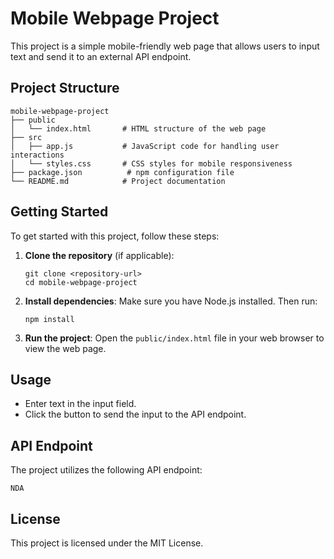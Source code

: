 # Mobile Webpage Project

This project is a simple mobile-friendly web page that allows users to input text and send it to an external API endpoint. 

## Project Structure

```
mobile-webpage-project
├── public
│   └── index.html       # HTML structure of the web page
├── src
│   ├── app.js           # JavaScript code for handling user interactions
│   └── styles.css       # CSS styles for mobile responsiveness
├── package.json          # npm configuration file
└── README.md            # Project documentation
```

## Getting Started

To get started with this project, follow these steps:

1. **Clone the repository** (if applicable):
   ```
   git clone <repository-url>
   cd mobile-webpage-project
   ```

2. **Install dependencies**:
   Make sure you have Node.js installed. Then run:
   ```
   npm install
   ```

3. **Run the project**:
   Open the `public/index.html` file in your web browser to view the web page.

## Usage

- Enter text in the input field.
- Click the button to send the input to the API endpoint.

## API Endpoint

The project utilizes the following API endpoint:
```
NDA
```

## License

This project is licensed under the MIT License.